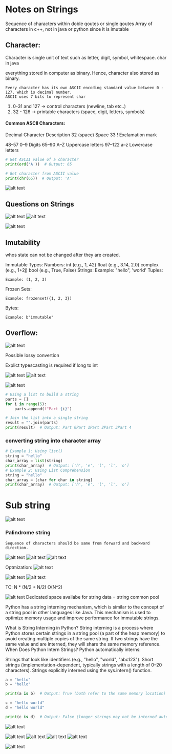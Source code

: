 # Notes on Strings

Sequence of characters within doble qoutes or single qoutes
Array of characters in c++, not in java or python since it is imutable

## Character:

Character is single unit of text such as letter, digit, symbol, whitespace.
char in java

everything stored in computer as binary. Hence, character also stored as binary.

    Every character has its own ASCII encoding standard value between 0 - 127. which is decimal number.
    ASCII uses 7 bits to represent char

1. 0-31 and 127 -> control characters (newline, tab etc..)
2. 32 - 126 -> printable characters (space, digit, letters, symbols)

#### Common ASCII Characters:

Decimal	Character	Description
32	(space)	Space
33	!	Exclamation mark

48–57	0–9	Digits
65–90	A–Z	Uppercase letters
97–122	a–z	Lowercase letters

```python
# Get ASCII value of a character
print(ord('A'))  # Output: 65

# Get character from ASCII value
print(chr(65))  # Output: 'A'
```
![alt text](image.png)

## Questions on Strings

![alt text](image-4.png)
![alt text](image-5.png)

![alt text](image-6.png)


## Imutability

whos state can not be changed after they are created.

Immutable Types:
Numbers:
    int (e.g., 1, 42)
    float (e.g., 3.14, 2.0)
    complex (e.g., 1+2j)
    bool (e.g., True, False)
Strings:
    Example: "hello", 'world'
Tuples:

    Example: (1, 2, 3)
Frozen Sets:

    Example: frozenset({1, 2, 3})
Bytes:

    Example: b"immutable"

## Overflow:

![alt text](image-1.png)

Possible lossy convertion

Explict typescasting is required if long to int

![alt text](image-2.png)
![alt text](image-3.png)

![alt text](image-7.png)

```python
# Using a list to build a string
parts = []
for i in range(5):
    parts.append(f"Part {i}")

# Join the list into a single string
result = "".join(parts)
print(result)  # Output: Part 0Part 1Part 2Part 3Part 4
```

### converting string into character array

```python
# Example 1: Using list()
string = "hello"
char_array = list(string)
print(char_array)  # Output: ['h', 'e', 'l', 'l', 'o']
# Example 2: Using List Comprehension
string = "hello"
char_array = [char for char in string]
print(char_array)  # Output: ['h', 'e', 'l', 'l', 'o']
```

# Sub string

![alt text](image-8.png)

### Palindrome string
    Sequence of characters should be same from forward and backword direction.

![alt text](image-9.png)
![alt text](image-10.png)
![alt text](image-11.png)

Optmization:
![alt text](image-12.png)

![alt text](image-13.png)
![alt text](image-14.png)


TC: 
N * (N/2 + N/2)
O(N^2)

![alt text](image-15.png)
Dedicated space availabe for string data = string common pool

Python has a string interning mechanism, which is similar to the concept of a string pool in other languages like Java. This mechanism is used to optimize memory usage and improve performance for immutable strings.

What is String Interning in Python?
String interning is a process where Python stores certain strings in a string pool (a part of the heap memory) to avoid creating multiple copies of the same string.
If two strings have the same value and are interned, they will share the same memory reference.
When Does Python Intern Strings?
Python automatically interns:

Strings that look like identifiers (e.g., "hello", "world", "abc123").
Short strings (implementation-dependent, typically strings with a length of 0–20 characters).
Strings explicitly interned using the sys.intern() function.

```python
a = "hello"
b = "hello"

print(a is b)  # Output: True (both refer to the same memory location)

c = "hello world"
d = "hello world"

print(c is d)  # Output: False (longer strings may not be interned automatically)
```
![alt text](image-16.png)

![alt text](image-17.png)
![alt text](image-18.png)
![alt text](image-19.png)
![alt text](image-20.png)

![alt text](image-21.png)

